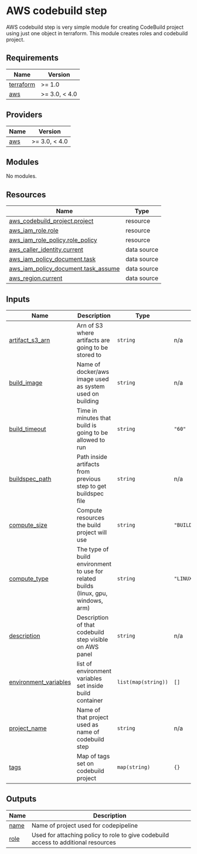 # AWS codebuild step
AWS codebuild step is very simple module for creating CodeBuild project using just one object in terraform.
This module creates roles and codebuild project.

## Requirements

| Name | Version |
|------|---------|
| <a name="requirement_terraform"></a> [terraform](#requirement\_terraform) | >= 1.0 |
| <a name="requirement_aws"></a> [aws](#requirement\_aws) | >= 3.0, < 4.0 |

## Providers

| Name | Version |
|------|---------|
| <a name="provider_aws"></a> [aws](#provider\_aws) | >= 3.0, < 4.0 |

## Modules

No modules.

## Resources

| Name | Type |
|------|------|
| [aws_codebuild_project.project](https://registry.terraform.io/providers/hashicorp/aws/latest/docs/resources/codebuild_project) | resource |
| [aws_iam_role.role](https://registry.terraform.io/providers/hashicorp/aws/latest/docs/resources/iam_role) | resource |
| [aws_iam_role_policy.role_policy](https://registry.terraform.io/providers/hashicorp/aws/latest/docs/resources/iam_role_policy) | resource |
| [aws_caller_identity.current](https://registry.terraform.io/providers/hashicorp/aws/latest/docs/data-sources/caller_identity) | data source |
| [aws_iam_policy_document.task](https://registry.terraform.io/providers/hashicorp/aws/latest/docs/data-sources/iam_policy_document) | data source |
| [aws_iam_policy_document.task_assume](https://registry.terraform.io/providers/hashicorp/aws/latest/docs/data-sources/iam_policy_document) | data source |
| [aws_region.current](https://registry.terraform.io/providers/hashicorp/aws/latest/docs/data-sources/region) | data source |

## Inputs

| Name | Description | Type | Default | Required |
|------|-------------|------|---------|:--------:|
| <a name="input_artifact_s3_arn"></a> [artifact\_s3\_arn](#input\_artifact\_s3\_arn) | Arn of S3 where artifacts are going to be stored to | `string` | n/a | yes |
| <a name="input_build_image"></a> [build\_image](#input\_build\_image) | Name of docker/aws image used as system used on building | `string` | n/a | yes |
| <a name="input_build_timeout"></a> [build\_timeout](#input\_build\_timeout) | Time in minutes that build is going to be allowed to run | `string` | `"60"` | no |
| <a name="input_buildspec_path"></a> [buildspec\_path](#input\_buildspec\_path) | Path inside artifacts from previous step to get buildspec file | `string` | n/a | yes |
| <a name="input_compute_size"></a> [compute\_size](#input\_compute\_size) | Compute resources the build project will use | `string` | `"BUILD_GENERAL1_SMALL"` | no |
| <a name="input_compute_type"></a> [compute\_type](#input\_compute\_type) | The type of build environment to use for related builds (linux, gpu, windows, arm) | `string` | `"LINUX_CONTAINER"` | no |
| <a name="input_description"></a> [description](#input\_description) | Description of that codebuild step visible on AWS panel | `string` | n/a | yes |
| <a name="input_environment_variables"></a> [environment\_variables](#input\_environment\_variables) | list of environment variables set inside build container | `list(map(string))` | `[]` | no |
| <a name="input_project_name"></a> [project\_name](#input\_project\_name) | Name of that project used as name of codebuild step | `string` | n/a | yes |
| <a name="input_tags"></a> [tags](#input\_tags) | Map of tags set on codebuild project | `map(string)` | `{}` | no |

## Outputs

| Name | Description |
|------|-------------|
| <a name="output_name"></a> [name](#output\_name) | Name of project used for codepipeline |
| <a name="output_role"></a> [role](#output\_role) | Used for attaching policy to role to give codebuild access to additional resources |
